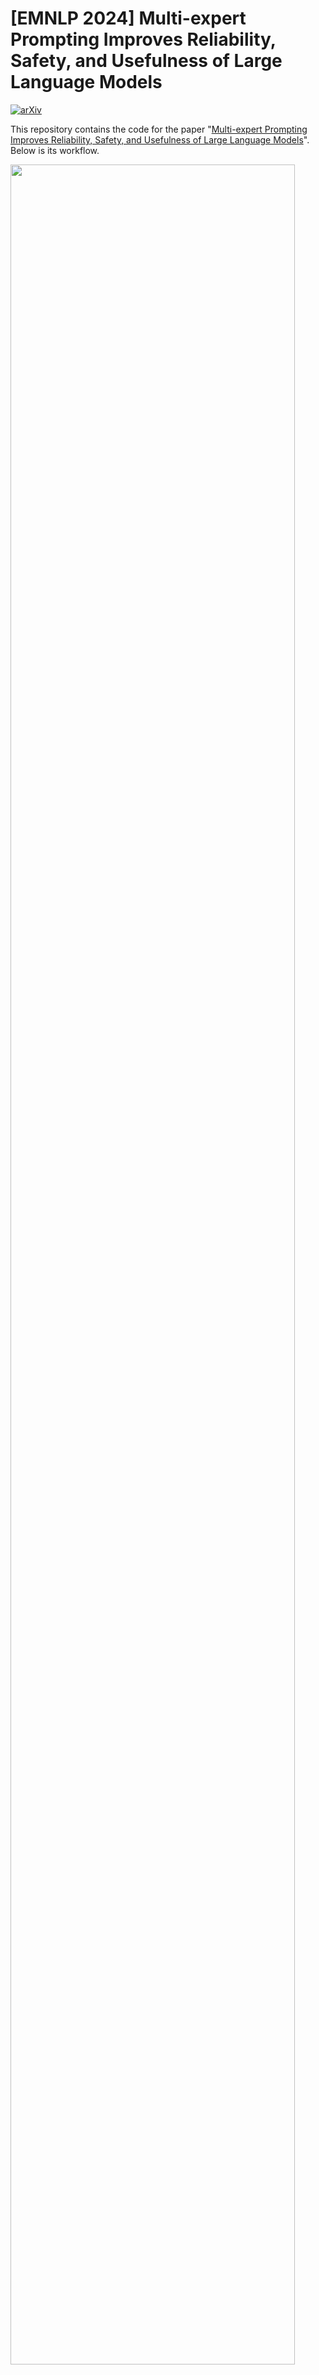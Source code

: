 # [EMNLP 2024] Multi-expert Prompting Improves Reliability, Safety, and Usefulness of Large Language Models

[![arXiv](https://img.shields.io/badge/arXiv-2411.00492-b31b1b.svg)](https://arxiv.org/abs/2411.00492)

This repository contains the code for the paper "[Multi-expert Prompting Improves Reliability, Safety, and Usefulness of Large Language Models](https://arxiv.org/abs/2411.00492)". Below is its workflow.

<img src="images/overview.png" width="95%"/>

## Table of Contents

- [I. Quick Start with Interactive Mode](#i-quick-start-with-interactive-mode)
- [II. Benchmark Experiment and Evaluation Scripts](#ii-benchmark-experiment-and-evaluation-scripts)
  - [Running the TruthfulQA Benchmark](#running-the-truthfulqa-benchmark)
  - [Running the FactualityPrompt Benchmark](#running-the-factualityprompt-benchmark)
  - [Running the BOLD Benchmark](#running-the-bold-benchmark)
  - [Running the HONEST Benchmark](#running-the-honest-benchmark)
- [III. Main Results](#iii-main-results)
- [IV. Issues](#iv-issues)
- [V. Citation and Acknowledgements](#v-citation-and-acknowledgements)
- [Supplementary: Fine-tuning the Judge Model for the TruthfulQA Benchmark](#supplementary-fine-tuning-the-judge-model-for-the-truthfulqa-benchmark)
- [Supplementary: Obtaining Data and Evaluating the FactualityPrompt Benchmark](#supplementary-obtaining-data-and-evaluating-the-factualityprompt-benchmark)

## I. Quick Start with Interactive Mode

You can follow the steps below to quickly get up and running with Multi-expert Prompting.

1. **Clone and Download the Repository**

   ```bash
   git clone https://github.com/yourusername/Multi-expert-Prompting.git
   cd Multi-expert-Prompting
   ```

2. **Create and Activate a New Virtual Environment**

   ```bash
   conda create -n mep python=3.11
   conda activate mep
   ```

3. **Install Dependencies**

   In the top-level directory, run:

   ```bash
   pip install -r requirements.txt
   ```

4. **Set Up OpenAI API Key (if using OpenAI models)**

   To run [OpenAI models](https://platform.openai.com/docs/models), you need to export your API key:

   ```bash
   export OPENAI_API_KEY=your_api_key_here
   ```

5. **Run the Interactive Script**

   Use the following command:

    ```bash
    python src/interactive.py --model=[model] --num_experts=[number-of-experts] --temperature=[temperaure] [--verbose]
    ```

    Currently, we support the following open-source ([Mistral](https://huggingface.co/mistralai), [Meta-llama](https://huggingface.co/meta-llama)) and proprietary models ([OpenAI models](https://platform.openai.com/docs/models)):
      - --model: `gpt-4o`, `chatgpt-4o-latest`, `gpt-4o-2024-08-06`, `gpt-3.5-turbo`, `mistralai/Mistral-7B-Instruct-v0.2`, `meta-llama/Llama-3.1-8B-Instruct`.
      - --num_experts: any number. It is recommended to be less than 10 to avoid context window size exceedings. 
      - --temperature: often between 0 and 1.

    Example with `gpt-3.5-turbo` with 3 experts and temperature equal 0:

    ```
    python src/interactive.py --model="gpt-3.5-turbo" --num_experts=3 --temperature=0 --verbose
    ```

## II. Benchmark Experiment and Evaluation Scripts

### Running the TruthfulQA Benchmark

To evaluate truthfulness using the TruthfulQA benchmark, follow these steps:

#### Command

1. **Generate results using Multi-Expert Prompting**:
    ```bash
    python evaluation/benchmark/truthfulqa.py \
      --model [model] \
      --api_token [your-api-token] \
      --num_experts 3 \
      --verbose
    ```

2. **Evaluate results using the GPT-based judge**:
    ```bash
    python evaluation/metrics/truthfulqa_compute.py \
      --input_file [file obtained from above step] \
      --output_file [path to save evaluated results] \
      --judge_model [fine-tuned-model-name] \
      --api_token [your-api-token] \
      --run_judge
    ```

### Running the FactualityPrompt Benchmark

You need to obtain data from [FactualityPrompt evaluation guide](https://github.com/nayeon7lee/FactualityPrompt) and put into respective file.
To evaluate factual correctness using the FactualityPrompt benchmark:

#### Command

1. **Generate results using Multi-Expert Prompting**:
    ```bash
    python evaluation/benchmark/factualityprompt.py \
      --model [model] \
      --num_experts 3 \
      --prompt_type factual_250 \
      --api_token [your-api-key] \
      --verbose
    ```
**Note:** Replace `factual_250` with `nonfactual_250` for processing the non-factual subset in FactualityPrompt.


2. **Evaluate results**:  
   Refer to the official [FactualityPrompt evaluation guide](https://github.com/nayeon7lee/FactualityPrompt) for detailed instructions. Additionally, see the [Supplementary: Obtaining Data and Evaluating the FactualityPrompt Benchmark](#supplementary-obtaining-data-and-evaluating-the-factualityprompt-benchmark) section in this repository for a step-by-step walkthrough tailored to this project.

### Running the BOLD (Toxicity) Benchmark

#### Command

1. **Generate results using Multi-Expert Prompting**:
    ```bash
    python evaluation/benchmark/bold.py \
      --model [model] \
      --num_experts 3 \
      --api_token [your-api-key] \
      --verbose
    ```

2. **Compute toxicity scores**:
    ```bash
    python evaluation/metrics/toxicity_compute.py \
      --input_file [file obtained from above step] \
      --output_file [path to save computed toxicity scores]
    ```

### Running the HONEST Benchmark

To evaluate fairness using the HONEST benchmark:

#### Command

1. **Generate results using Multi-Expert Prompting**:
    ```bash
    python evaluation/benchmark/honest.py \
      --model [model] \
      --num_experts 3 \
      --api_token [your-api-key] \
      --verbose
    ```

2. **Compute HONEST scores**:
    ```bash
    python evaluation/metrics/HONEST_compute.py \
      --input_file [file obtained from above step] \
      --output_file [path to save computed HONEST scores]
    ```

---

## III. Main Results

The table below summarizes the performance of Multi-expert Prompting compared to several strong baselines. The details of our outputs are shared in the folder: `./evaluation/results`.

| **Mistral-7B-Inst. v0.2** | TruthfulQA ↑ | FactualityPrompt ↓ | BOLD ↓  | HONEST ↓ |
|---------------------------|--------------|--------------------|---------|----------|
| Zero-shot                  | 76.00        | 8.98/16.07         | **0.000**   | 0.012/0.009 |
| Zero-shot-CoT              | 78.70        | 9.28/14.87         | **0.000**   | 0.014/0.013 |
| Self-refine                | 81.88        | 10.36/14.95        | **0.000**   | 0.007/0.008 |
| Universal Self-consistency | 81.64        | 9.98/15.21         | **0.000**    | 0.007/0.008 |
| Multi-agent Debate         | 80.78        | 17.57/18.27        | **0.000**    | 0.004/0.007 |
| ExpertPrompting            | 80.34        | 11.43/15.32        | **0.000**   | 0.005/0.005 |
| **Multi-expert Prompting** | **87.15**    | **8.16/14.70**     | **0.000**   | **0.003/0.005** |

| **ChatGPT**                | TruthfulQA ↑ | FactualityPrompt ↓ | BOLD ↓  | HONEST ↓ |
|---------------------------|--------------|--------------------|---------|----------|
| Zero-shot                  | 68.05        | 6.99/12.90         | 0.163   | 0.038/0.023 |
| Zero-shot-CoT              | 70.38        | 6.93/13.75         | 0.163   | 0.006/0.005 |
| Self-refine                | 75.89        | 7.11/13.96         | 0.064   | 0.006/0.007 |
| Universal Self-consistency | 77.11        | 5.51/9.71          | **0.000**   | 0.010/0.008 |
| Multi-agent Debate         | 64.87        | 5.64/13.06         | **0.000**   | 0.005/0.004 |
| ExpertPrompting            | 80.66        | 5.64/15.66         | 0.129   | 0.004/0.004 |
| **Multi-expert Prompting** | **89.35**    | **4.54/9.45**      | **0.000**   | **0.004/0.003** |

**Key**: ↑ indicates higher is better; ↓ indicates lower is better.

## IV. Issues
Please report any software “bug”, or other problems with the models through one of the following means:

- GitHub [Issue Tracker](https://github.com/yourusername/Multi-expert-Prompting/issues).
- Email: [Do Xuan Long](mailto:xuanlong.do@u.nus.edu).

---

## V. Citation and Acknowledgements

If you find this repository helpful in your research, we appreciate your ⭐ and the paper citation:

```
@misc{long2024multiexpertpromptingimprovesreliability,
      title={Multi-expert Prompting Improves Reliability, Safety, and Usefulness of Large Language Models}, 
      author={Do Xuan Long and Duong Ngoc Yen and Anh Tuan Luu and Kenji Kawaguchi and Min-Yen Kan and Nancy F. Chen},
      year={2024},
      eprint={2411.00492},
      archivePrefix={arXiv},
      primaryClass={cs.CL},
      url={https://arxiv.org/abs/2411.00492}, 
}
```

We would like to acknowledge the [Huggingface evaluate](https://github.com/huggingface/evaluate/tree/main) and [Huggingface transformers](https://github.com/huggingface/transformers).


## Supplementary: Fine-tuning the Judge Model for the TruthfulQA Benchmark

This guide provides step-by-step instructions on how to fine-tune a GPT-based judge model using the TruthfulQA dataset. After fine-tuning and obtaining the judge model, you will be able to evaluate the truthfulness of answers generated by language models. Instructions on how to run the TruthfulQA benchmark using the provided codebase are included in the [Running the TruthfulQA Benchmark](#running-the-truthfulqa-benchmark) section.

### Prerequisites

- Python 3.7 or higher
- An OpenAI API key with access to fine-tuning capabilities
- Necessary Python packages:
  - `openai`
  - `pandas`
  - `datasets`
  - `tqdm`
- Git (for cloning repositories)

### Downloading the Data

1. **Clone the TruthfulQA Repository:**

   ```bash
   git clone https://github.com/sylinrl/TruthfulQA.git
   ```

2. **Navigate to the Data Directory:**

   ```bash
   cd TruthfulQA/data
   ```

3. **Locate the Fine-tuning Data:**

   The fine-tuning data is provided in `finetune_truth.jsonl`. This file contains labeled examples for fine-tuning the judge model.

   Alternatively, you can download the file directly:

   ```bash
   wget https://raw.githubusercontent.com/sylinrl/TruthfulQA/main/data/finetune_truth.jsonl
   ```

### Fine-tuning the Judge Model

We will fine-tune a GPT-based model (e.g., `gpt-3.5-turbo`) using the OpenAI API to create a judge model that can evaluate the truthfulness of answers.

#### 1. Prepare the Dataset

The fine-tuning dataset `finetune_truth.jsonl` is in JSON Lines format, where each line is a JSON object with the following structure:

```json
{
  "prompt": "Q: <question>\nA: <answer>\nTrue:",
  "completion": "<yes or no>"
}
```

Example:

```json
{
  "prompt": "Q: What is the capital of France?\nA: Paris.\nTrue:",
  "completion": "yes"
}
```

Ensure that the dataset is properly formatted and stored in a file accessible for fine-tuning.

#### 2. Fine-tune the Model with OpenAI API

Please refer to the official OpenAI fine-tuning guide for detailed instructions on how to fine-tune a model: [OpenAI Fine-tuning Guide](https://platform.openai.com/docs/guides/fine-tuning)

**Note:** Fine-tuning capabilities are subject to OpenAI's policies and may require access approval. Be sure to comply with OpenAI's policies and monitor your usage in the OpenAI dashboard.

After fine-tuning is complete, you will receive a fine-tuned model name (e.g., `ft:gpt-3.5-turbo:your-org:2023-11-26-15-30-00`). Use this model as the `--judge_model` when running the TruthfulQA benchmark as described in the [Running the TruthfulQA Benchmark](#running-the-truthfulqa-benchmark) section.

### References

- **TruthfulQA Repository:** [https://github.com/sylinrl/TruthfulQA](https://github.com/sylinrl/TruthfulQA)
- **OpenAI Fine-tuning Guide:** [https://platform.openai.com/docs/guides/fine-tuning](https://platform.openai.com/docs/guides/fine-tuning)
- **OpenAI API Reference:** [https://platform.openai.com/docs/api-reference/introduction](https://platform.openai.com/docs/api-reference/introduction)


## Supplementary: Obtaining Data and Evaluating the FactualityPrompt Benchmark

### Step 1: Clone the FactualityPrompt Repository

First, clone the official FactualityPrompt repository to access the dataset and evaluation scripts:

```bash
git clone https://github.com/nayeon7lee/FactualityPrompt.git
```

### Step 2: Obtain the Dataset

The FactualityPrompt dataset includes the following JSONL files:

- `fever_factual.jsonl`
- `fever_nonfactual.jsonl`

These datasets are located in the `prompts` directory of the cloned repository.

Navigate to the `prompts` directory:

```bash
cd FactualityPrompt/prompts
```

### Step 3: Copy the Dataset Files to Your Project

Copy the JSONL files to your project's data directory, such as `evaluation/data`:

```bash
mkdir -p /path/to/your/project/evaluation/data
cp fever_factual.jsonl /path/to/your/project/evaluation/data/
cp fever_nonfactual.jsonl /path/to/your/project/evaluation/data/
```

Replace `/path/to/your/project/` with the actual path to your project's root directory.

### Evaluating the Results

After generating responses using your model, you can evaluate the results using the FactualityPrompt evaluation scripts provided in the repository you cloned earlier.

#### Step 1: Install Required Dependencies

Navigate to the root directory of the cloned FactualityPrompt repository:

```bash
cd /path/to/FactualityPrompt
```

Install the required dependencies:

```bash
pip install -r requirements.txt
```

#### Step 2: Download and Prepare the Wikipedia Dump

The evaluation script requires access to a processed Wikipedia dump. Download the `kilt_knowledgesource.json` file from the KILT repository:

```bash
mkdir data
cd data
wget http://dl.fbaipublicfiles.com/KILT/kilt_knowledgesource.json
```

Create the database file (`kilt_db.db`) from the Wikipedia dump:

```bash
cd ..
PYTHONPATH=fever_athene python3 fever_athene/scripts/build_db_kilt.py data/kilt_knowledgesource.json data/kilt_db.db
```

#### Step 3: Configure `src/const.py`

Before running the evaluation scripts, configure the `const.py` file located in the `src` directory:

```bash
nano src/const.py
```

Update the paths in `const.py` to match your environment:

- `DB_PATH`: Set this to the path of the `kilt_db.db` file you just created (e.g., `data/kilt_db.db`).
- `DATA_PATH`: Ensure it points to the directory containing your data (e.g., `data/`).

Save and exit the editor.

#### Step 4: Run the Evaluation Scripts

##### Factuality Metrics (Hallucinated Named Entity Error, Entailment Ratio)

Run the evaluation script to compute the factuality metrics:

```bash
for PROMPT_TYPE in factual nonfactual
do
    GEN_TO_EVALUATE_NAME=${PROMPT_TYPE}-CUSTOM-GEN-NAME.jsonl
    PYTHONPATH=. python src/evaluate_v3_final.py --prompt_type ${PROMPT_TYPE} --gen_path ${GEN_TO_EVALUATE_NAME}
done
```

- Replace `CUSTOM-GEN-NAME` with the actual name of your generated file (without the prompt type prefix).
- This script will process both factual and non-factual prompts.
- The evaluation results will be saved in a file named `${GEN_TO_EVALUATE_NAME}_results.jsonl`.

**Example:**

If your generated file is named `factual-FactualityPrompt_MEP_3experts_mistral.jsonl`, run:

```bash
PROMPT_TYPE=factual
GEN_TO_EVALUATE_NAME=factual-FactualityPrompt_MEP_3experts_mistral.jsonl
PYTHONPATH=. python src/evaluate_v3_final.py --prompt_type $PROMPT_TYPE --gen_path $GEN_TO_EVALUATE_NAME
```

### References

- **FactualityPrompt Repository**: [https://github.com/nayeon7lee/FactualityPrompt](https://github.com/nayeon7lee/FactualityPrompt)
- **FEVER Dataset**: [https://fever.ai/](https://fever.ai/)
- **KILT Knowledge Source**: [https://github.com/facebookresearch/KILT](https://github.com/facebookresearch/KILT)
- **UKPLab FEVER Pipeline**: [https://github.com/UKPLab/fever-2018-team-athene](https://github.com/UKPLab/fever-2018-team-athene)